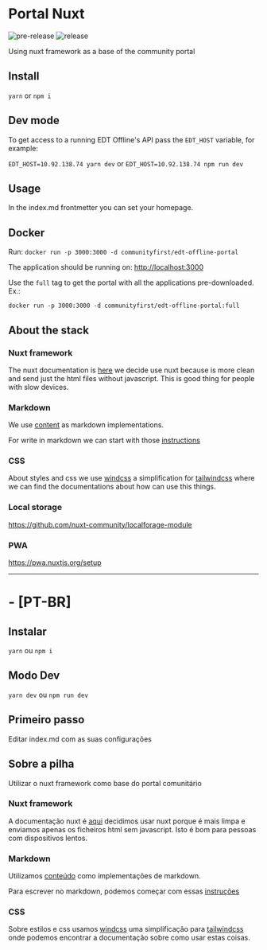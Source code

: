 # Portal Nuxt

![pre-release](https://github.com/digidem/edt-offline-portal/actions/workflows/pre-release.yml/badge.svg)
![release](https://github.com/digidem/edt-offline-portal/actions/workflows/release.yml/badge.svg)

Using nuxt framework as a base of the community portal

## Install

`yarn`
or
`npm i`

## Dev mode

To get access to a running EDT Offline's API pass the `EDT_HOST` variable, for example:

`EDT_HOST=10.92.138.74 yarn dev`
or
`EDT_HOST=10.92.138.74 npm run dev`

## Usage

In the index.md frontmetter you can set your homepage.

## Docker

Run:
`docker run -p 3000:3000 -d communityfirst/edt-offline-portal`

The application should be running on: [http://localhost:3000](http://localhost:3000)

Use the `full` tag to get the portal with all the applications pre-downloaded. Ex.:

```
docker run -p 3000:3000 -d communityfirst/edt-offline-portal:full
```

## About the stack

### Nuxt framework

The nuxt documentation is [here](https://nuxtjs.org/docs) we decide use nuxt because is more clean and send just the html files without javascript. This is good thing for people with slow devices.

### Markdown

We use [content](https://content.nuxtjs.org/) as markdown implementations.

For write in markdown we can start with those [instructions](https://nuxtjs.org/blog/creating-blog-with-nuxt-content#adding-an-icon-to-our-headings-anchor)

### CSS

About styles and css we use [windcss](https://windicss.org/features/important-prefix.html) a simplification for [tailwindcss](https://tailwindcss.com/docs) where we can find the documentations about how can use this things.

### Local storage

https://github.com/nuxt-community/localforage-module

### PWA

https://pwa.nuxtjs.org/setup

---

# - [PT-BR]

## Instalar

`yarn`
ou
`npm i`

## Modo Dev

`yarn dev`
ou
`npm run dev`

## Primeiro passo

Editar index.md com as suas configurações

## Sobre a pilha

Utilizar o nuxt framework como base do portal comunitário

### Nuxt framework

A documentação nuxt é [aqui](https://nuxtjs.org/docs) decidimos usar nuxt porque é mais limpa e enviamos apenas os ficheiros html sem javascript. Isto é bom para pessoas com dispositivos lentos.

### Markdown

Utilizamos [conteúdo](https://content.nuxtjs.org/) como implementações de markdown.

Para escrever no markdown, podemos começar com essas [instruções](https://nuxtjs.org/blog/creating-blog-with-nuxt-content#adding-an-icon-to-our-headings-anchor)

### CSS

Sobre estilos e css usamos [windcss](https://windicss.org/features/important-prefix.html) uma simplificação para [tailwindcss](https://tailwindcss.com/docs) onde podemos encontrar a documentação sobre como usar estas coisas.
